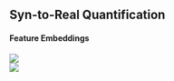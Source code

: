 ## Syn-to-Real Quantification

#### Feature Embeddings

<div class="two-column-left-bigger">
    <div class="left-aligned-div">
        <img
        src="assets/foundations/clip-embeddings.png"
        data-text="CLIP Embeddings"
        data-source="https://arxiv.org/abs/2103.00020"
        />
    </div>
    <div class="right-aligned-div">
        <img
        src="assets/foundations/verteilung-clip-embeddings.png"
        data-text="Distribution of CLIP Embeddings in 2D"
        data-source="https://arxiv.org/html/2408.06071v2"
        />
        <!-- <img
        src="assets/foundations/embeddings_3_upscaled.jpg"
        data-text="Embeddings im 3D Vektorraum"
        data-source="https://weaviate.io/blog/vector-embeddings-explained"
        /> -->
    </div>
</div>
